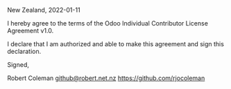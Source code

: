New Zealand, 2022-01-11

I hereby agree to the terms of the Odoo Individual Contributor License
Agreement v1.0.

I declare that I am authorized and able to make this agreement and sign this
declaration.

Signed,

Robert Coleman github@robert.net.nz https://github.com/rjocoleman
